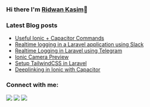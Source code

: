 ### Hi there I'm [Ridwan Kasim](https://kasimridwan.com)👋


### Latest Blog posts
<!-- BLOG-POST-LIST:START -->
- [Useful Ionic + Capacitor Commands](https://dev.to/dotmarn/useful-ionic-capacitor-commands-4di)
- [Realtime logging in a Laravel application using Slack](https://dev.to/dotmarn/realtime-logging-in-laravel-using-slack-46o9)
- [Realtime Logging in Laravel using Telegram](https://dev.to/dotmarn/how-to-send-application-logs-to-telegram-in-laravel-1l12)
- [Ionic Camera Preview](https://dev.to/dotmarn/how-to-use-camera-preview-plugin-in-ionic-with-capacitor-v3-2plk)
- [Setup TailwindCSS in Laravel](https://dev.to/dotmarn/setting-up-tailwindcss-v3-with-laravel-v881-later-3o2)
- [Deeplinking in Ionic with Capacitor](https://dev.to/dotmarn/ionic-deeplink-universal-link-with-capacitor-2en1)
<!-- BLOG-POST-LIST:END -->

### Connect with me:

<p align = "center">

[<img src ="https://img.shields.io/badge/website-%23.svg?&style=for-the-badge&logo=www&logoColor=white%22&color=black">](https://kasimridwan.com)
[<img src="https://img.shields.io/badge/twitter-%231DA1F2.svg?&style=for-the-badge&logo=twitter&logoColor=white&color=black" />](https://twitter.com/oluwalosheyii) 
[<img src="https://img.shields.io/badge/linkedin-%2312100E.svg?&style=for-the-badge&logo=linkedin&logoColor=white&color=black" />](https://www.linkedin.com/in/kasim-ridwan/)
</p>

<!--
**dotmarn/dotmarn** is a ✨ _special_ ✨ repository because its `README.md` (this file) appears on your GitHub profile.

Here are some ideas to get you started:

- 🔭 I’m currently working on ...
- 🌱 I’m currently learning ...
- 👯 I’m looking to collaborate on ...
- 🤔 I’m looking for help with ...
- 💬 Ask me about ...
- 📫 How to reach me: ...
- 😄 Pronouns: ...
- ⚡ Fun fact: ...
-->
